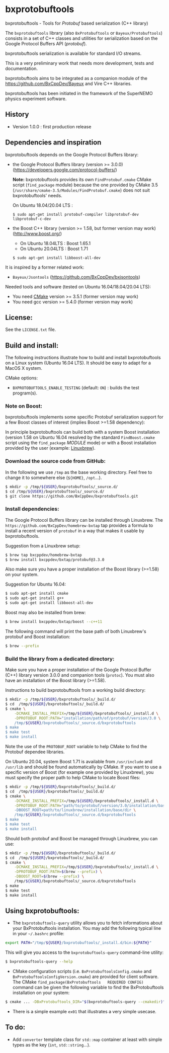 # bxprotobuftools

bxprotobuftools - Tools for *Protobuf* based serialization (C++ library)

The   ``bxprotobuftools``   library   (also   ``BxProtobuftools``   or
``Bayeux/Protobuftools``)  consists  in  a  set  of  C++  classes  and
utilities for serialization  based on the Google  Protocol Buffers API
(*protobuf*).

bxprotobuftools serialization is available for standard I/O streams.

This is a very preliminary work that needs more development, tests
and documentation.

bxprotobuftools  aims  to be  integrated  as  a  companion module  of  the
https://github.com/BxCppDev/Bayeux and Vire C++ libraries.

bxprotobuftools  has been  initiated  in the  framework  of the  SuperNEMO
physics experiment software.


## History

* Version 1.0.0 : first production release

## Dependencies and inspiration

bxprotobuftools depends on the Google Protocol Buffers library:

* the    Google    Protocol     Buffers    library    (version >= 3.0.0)
  (https://developers.google.com/protocol-buffers/)

  **Note:**  bxprotobuftools provides  its own  ``FindProtobuf.cmake``
  CMake script  (``find_package`` module) because the  one provided by
  CMake 3.5 (``/usr/share/cmake-3.5/Modules/FindProtobuf.cmake``) does
  not suit bxprotobuftools' needs.

  On Ubuntu 18.04/20.04 LTS : 
  
  ```
  $ sudo apt-get install protobuf-compiler libprotobuf-dev libprotobuf-c-dev
  ```

* the Boost C++ library (version >= 1.58, but former version may work) (http://www.boost.org/)

  - On Ubuntu 18.04LTS : Boost 1.65.1
  - On Ubuntu 20.04LTS : Boost 1.71
  
  ```
  $ sudo apt-get install libboost-all-dev
  ```

It is inspired by a former related work:
* ``Bayeux/Jsontools`` (https://github.com/BxCppDev/bxjsontools)

Needed tools and software (tested on Ubuntu 16.04/18.04/20.04 LTS):
* You  need  [CMake](https://cmake.org/)   version  >=  3.5.1  (former
  version may work)
* You need gcc version >= 5.4.0 (former version may work)

## License:

See the ``LICENSE.txt`` file.


## Build and install:

The  following  instructions  illustrate  how  to  build  and  install
bxprotobuftools on  a Linux  system (Ubuntu 16.04  LTS). It  should be
easy to adapt for a MacOS X system.

CMake options:

* ``BXPROTOBUFTOOLS_ENABLE_TESTING`` (default: ``ON``) : builds the test program(s).

### Note on Boost:

bxprotobuftools  implements   some  specific   Protobuf  serialization
support  for a  few  Boost  classes of  interest  (implies Boost  >=1.58
dependency):

In  principle  bxprotobuftools can  build  both  with a  system  Boost
installation (version  1.58 on Ubuntu  16.04 resolved by  the standard
``FindBoost.cmake`` script  using the ``find_package``  *MODULE* mode)
or with a  Boost installation provided  by   the  user  (example:
[Linuxbrew](http://linuxbrew.sh/)).

### Download the source code from GitHub:

In the following  we use ``/tmp`` as the base  working directory. Feel
free to change it to somewhere else (``${HOME}``, ``/opt``...).

```sh
$ mkdir -p /tmp/${USER}/bxprotobuftools/_source.d/
$ cd /tmp/${USER}/bxprotobuftools/_source.d/
$ git clone https://github.com/BxCppDev/bxprotobuftools.git
```

### Install dependencies:

The  Google   Protocol  Buffers  library  can   be  installed  through
Linuxbrew.   The   ``https://github.com/BxCppDev/homebrew-bxtap``  tap
provides a  formula to install a  recent version of ``protobuf``  in a
way that makes it usable by bxprotobuftools.

Suggestion from a Linuxbrew setup:
```sh
$ brew tap bxcppdev/homebrew-bxtap
$ brew install bxcppdev/bxtap/protobuf@3.3.0
```

Also make  sure you have  a proper  installation of the  Boost library
(>=1.58) on your system.

Suggestion for Ubuntu 16.04:
```sh
$ sudo apt-get install cmake
$ sudo apt-get install g++
$ sudo apt-get install libboost-all-dev
```

Boost may also be installed from brew:
```sh
$ brew install bxcppdev/bxtap/boost --c++11
```

The following command will print the base path of both Linuxbrew's
protobuf and Boost installation:
```sh
$ brew --prefix
```


### Build the library from a dedicated directory:

Make sure you have a proper installation of the Google Protocol Buffer
(C++)  library version  3.0.0 and  companion tools  (``protoc``).  You
must also have an installation of the Boost library (>=1.58).

Instructions to build bxprotobuftools from a working build directory:
```sh
$ mkdir -p /tmp/${USER}/bxprotobuftools/_build.d/
$ cd  /tmp/${USER}/bxprotobuftools/_build.d/
$ cmake \
    -DCMAKE_INSTALL_PREFIX=/tmp/${USER}/bxprotobuftools/_install.d \
    -DPROTOBUF_ROOT:PATH="installation/path/of/protobuf/version/3.0 \
    /tmp/${USER}/bxprotobuftools/_source.d/bxprotobuftools
$ make
$ make test
$ make install
```

Note the use  of the ``PROTOBUF_ROOT`` variable to help  CMake to find
the Protobuf dependee libraries.

On Ubuntu 20.04, system Boost  1.71 is available from ``/usr/include``
and ``/usr/lib`` and should be found automatically by CMake.
If you want to use a specific version of Boost (for
example one provided  by Linuxbrew), you must specify  the proper path
to help CMake to locate Boost files:

```sh
$ mkdir -p /tmp/${USER}/bxprotobuftools/_build.d/
$ cd  /tmp/${USER}/bxprotobuftools/_build.d/
$ cmake \
    -DCMAKE_INSTALL_PREFIX=/tmp/${USER}/bxprotobuftools/_install.d \
    -DPROTOBUF_ROOT:PATH="path/to/protobuf/version/3.0/installation/base/dir \
    -DBOOST_ROOT=path/to/linuxbrew/installation/base/dir \
    /tmp/${USER}/bxprotobuftools/_source.d/bxprotobuftools
$ make
$ make test
$ make install
```

Should both protobuf and Boost be managed through Linuxbrew, you can use:
```sh
$ mkdir -p /tmp/${USER}/bxprotobuftools/_build.d/
$ cd  /tmp/${USER}/bxprotobuftools/_build.d/
$ cmake \
    -DCMAKE_INSTALL_PREFIX=/tmp/${USER}/bxprotobuftools/_install.d \
    -DPROTOBUF_ROOT:PATH=$(brew --prefix) \
    -DBOOST_ROOT=$(brew --prefix) \
    /tmp/${USER}/bxprotobuftools/_source.d/bxprotobuftools
$ make
$ make test
$ make install
```

## Using bxprotobuftools:

* The   ``bxprotobuftools-query``   utility   allows  you   to   fetch
  informations about  your BxProtobuftools  installation. You  may add
  the following typical line in your ``~/.bashrc`` profile:

```sh
export PATH="/tmp/${USER}/bxprotobuftools/_install.d/bin:${PATH}"
```

This   will  give   you   access   to  the   ``bxprotobuftools-query``
command-line utility:

```sh
$ bxprotobuftools-query --help
```

* CMake  configuration  scripts (i.e.  ``BxProtobuftoolsConfig.cmake``
  and ``BxProtobuftoolsConfigVersion.cmake``) are  provided for client
  software.   The    CMake   ``find_package(BxProtobuftools   REQUIRED
  CONFIG)`` command  can be given  the following variable to  find the
  BxProtobuftools installation on your system:

```sh
$ cmake ... -DBxProtobuftools_DIR="$(bxprotobuftools-query --cmakedir)" ...
```

* There is  a simple example  ``ex01`` that illustrates a  very simple
  usecase.

## To do:

* Add  ``converter`` template  class for  ``std::map`` container  at least with
  simple types as the key (``int``, ``std::string``...).
